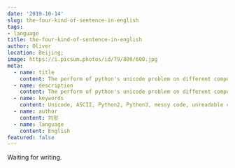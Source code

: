 ```yaml
---
date: '2019-10-14'
slug: the-four-kind-of-sentence-in-english
tags:
- language
title: the-four-kind-of-sentence-in-english
author: Oliver
location: Beijing;
image: https://i.picsum.photos/id/79/800/600.jpg
meta:
  - name: title
    content: The perform of python's unicode problem on different computer
  - name: description
    content: The perform of python's unicode problem on different computer
  - name: keywords
    content: Unicode, ASCII, Python2, Python3, messy code, unreadable code.
  - name: author
    content: 刘彤
  - name: language
    content: English
featured: false
---
```


Waiting for writing.
